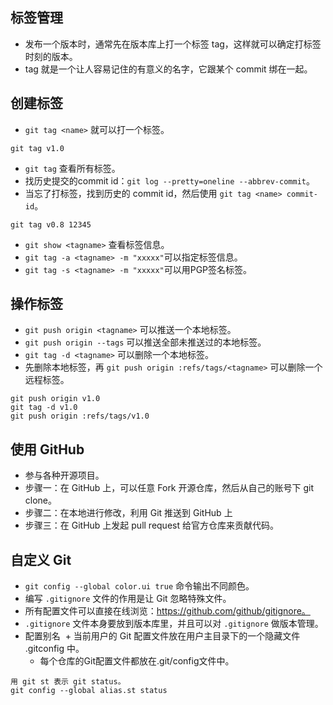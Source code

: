 ## 标签管理

* 发布一个版本时，通常先在版本库上打一个标签 tag，这样就可以确定打标签时刻的版本。
* tag 就是一个让人容易记住的有意义的名字，它跟某个 commit 绑在一起。

## 创建标签

* `git tag <name>` 就可以打一个标签。
```
git tag v1.0
```
* `git tag` 查看所有标签。
* 找历史提交的commit id：`git log --pretty=oneline --abbrev-commit`。
* 当忘了打标签，找到历史的 commit id，然后使用 `git tag <name> commit-id`。
```
git tag v0.8 12345
```
* `git show <tagname>` 查看标签信息。
* `git tag -a <tagname> -m "xxxxx"`可以指定标签信息。
* `git tag -s <tagname> -m "xxxxx"`可以用PGP签名标签。

## 操作标签

* `git push origin <tagname>` 可以推送一个本地标签。
* `git push origin --tags` 可以推送全部未推送过的本地标签。
* `git tag -d <tagname>` 可以删除一个本地标签。
* 先删除本地标签，再 `git push origin :refs/tags/<tagname>` 可以删除一个远程标签。
```
git push origin v1.0
git tag -d v1.0
git push origin :refs/tags/v1.0
```

## 使用 GitHub

* 参与各种开源项目。
* 步骤一：在 GitHub 上，可以任意 Fork 开源仓库，然后从自己的账号下 git clone。
* 步骤二：在本地进行修改，利用 Git 推送到 GitHub 上
* 步骤三：在 GitHub 上发起 pull request 给官方仓库来贡献代码。

## 自定义 Git

* `git config --global color.ui true` 命令输出不同颜色。
* 编写 `.gitignore` 文件的作用是让 Git 忽略特殊文件。
* 所有配置文件可以直接在线浏览：https://github.com/github/gitignore。
* `.gitignore` 文件本身要放到版本库里，并且可以对 `.gitignore` 做版本管理。
* 配置别名
  + 当前用户的 Git 配置文件放在用户主目录下的一个隐藏文件 .gitconfig 中。
  + 每个仓库的Git配置文件都放在.git/config文件中。
```
用 git st 表示 git status。
git config --global alias.st status
```








